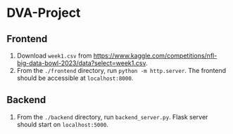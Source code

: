 # DVA-Project


## Frontend
1. Download ```week1.csv``` from https://www.kaggle.com/competitions/nfl-big-data-bowl-2023/data?select=week1.csv.
2. From the ```./frontend``` directory, run ```python -m http.server```. The frontend should be accessible at ```localhost:8000```.

## Backend
1. From the `./backend` directory, run `backend_server.py`. Flask server should start on ```localhost:5000```.
